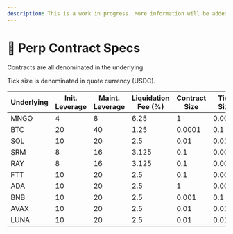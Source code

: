 ```yaml
---
description: This is a work in progress. More information will be added as they come.
---
```


# 🔮 Perp Contract Specs

Contracts are all denominated in the underlying.&#x20;

Tick size is denominated in quote currency (USDC).

| Underlying | Init. Leverage | Maint. Leverage | Liquidation Fee (%) | Contract Size | Tick Size |
| ---------- | -------------- | --------------- | ------------------- | ------------- | --------- |
| MNGO       | 4              | 8               | 6.25                | 1             | 0.0001    |
| BTC        | 20             | 40              | 1.25                | 0.0001        | 0.1       |
| SOL        | 10             | 20              | 2.5                 | 0.01          | 0.01      |
| SRM        | 8              | 16              | 3.125               | 0.1           | 0.001     |
| RAY        | 8              | 16              | 3.125               | 0.1           | 0.001     |
| FTT        | 10             | 20              | 2.5                 | 0.1           | 0.001     |
| ADA        | 10             | 20              | 2.5                 | 1             | 0.0001    |
| BNB        | 10             | 20              | 2.5                 | 0.001         | 0.1       |
| AVAX       | 10             | 20              | 2.5                 | 0.01          | 0.01      |
| LUNA       | 10             | 20              | 2.5                 | 0.01          | 0.01      |

